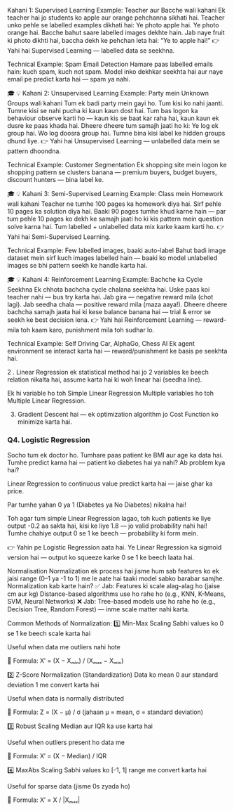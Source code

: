  Kahani 1: Supervised Learning
Example: Teacher aur Bacche wali kahani
Ek teacher hai jo students ko apple aur orange pehchanna sikhati hai. Teacher unko pehle se labelled examples dikhati hai:
Ye photo apple hai.
Ye photo orange hai.
Bacche bahut saare labelled images dekhte hain. Jab naye fruit ki photo dikhti hai, baccha dekh ke pehchan leta hai: “Ye to apple hai!”
👉 Yahi hai Supervised Learning — labelled data se seekhna.

Technical Example: Spam Email Detection
Hamare paas labelled emails hain: kuch spam, kuch not spam.
Model inko dekhkar seekhta hai aur naye email pe predict karta hai — spam ya nahi.

🎓 💡 Kahani 2: Unsupervised Learning
Example: Party mein Unknown Groups wali kahani
Tum ek badi party mein gayi ho. Tum kisi ko nahi jaanti. Tumne kisi se nahi pucha ki kaun kaun dost hai. Tum bas logon ka behaviour observe karti ho — kaun kis se baat kar raha hai, kaun kaun ek dusre ke paas khada hai.
Dheere dheere tum samajh jaati ho ki:
Ye log ek group hai.
Wo log doosra group hai.
Tumne bina kisi label ke hidden groups dhund liye.
👉 Yahi hai Unsupervised Learning — unlabelled data mein se pattern dhoondna.

Technical Example: Customer Segmentation
Ek shopping site mein logon ke shopping pattern se clusters banana — premium buyers, budget buyers, discount hunters — bina label ke.

🎓 💡 Kahani 3: Semi-Supervised Learning
Example: Class mein Homework wali kahani
Teacher ne tumhe 100 pages ka homework diya hai. Sirf pehle 10 pages ka solution diya hai. Baaki 90 pages tumhe khud karne hain — par tum pehle 10 pages ko dekh ke samajh jaati ho ki kis pattern mein question solve karna hai.
Tum labelled + unlabelled data mix karke kaam karti ho.
👉 Yahi hai Semi-Supervised Learning.

Technical Example: Few labelled images, baaki auto-label
Bahut badi image dataset mein sirf kuch images labelled hain — baaki ko model unlabelled images se bhi pattern seekh ke handle karta hai.

🎓 💡 Kahani 4: Reinforcement Learning
Example: Bachche ka Cycle Seekhna
Ek chhota bachcha cycle chalana seekhta hai. Uske paas koi teacher nahi — bus try karta hai. Jab gira — negative reward mila (chot lagi). Jab seedha chala — positive reward mila (maza aaya!).
Dheere dheere bachcha samajh jaata hai ki kese balance banana hai — trial & error se seekh ke best decision lena.
👉 Yahi hai Reinforcement Learning — reward-mila toh kaam karo, punishment mila toh sudhar lo.

Technical Example: Self Driving Car, AlphaGo, Chess AI
Ek agent environment se interact karta hai — reward/punishment ke basis pe seekhta hai.

2 . Linear Regression ek statistical method hai jo 2 variables ke beech relation nikalta hai, assume karta hai ki woh linear hai (seedha line).

Ek hi variable ho toh Simple Linear Regression
Multiple variables ho toh Multiple Linear Regression.

3. Gradient Descent hai — ek optimization algorithm jo Cost Function ko minimize karta hai.

### Q4.  Logistic Regression
Socho tum ek doctor ho. Tumhare paas patient ke BMI aur age ka data hai. Tumhe predict karna hai — patient ko diabetes hai ya nahi?
Ab problem kya hai?

Linear Regression to continuous value predict karta hai — jaise ghar ka price.

Par tumhe yahan 0 ya 1 (Diabetes ya No Diabetes) nikalna hai!

Toh agar tum simple Linear Regression lagao, toh kuch patients ke liye output -0.2 aa sakta hai, kisi ke liye 1.8 — jo valid probability nahi hai!
Tumhe chahiye output 0 se 1 ke beech — probability ki form mein.

👉 Yahin pe Logistic Regression aata hai.
Ye Linear Regression ka sigmoid version hai — output ko squeeze karke 0 se 1 ke beech laata hai.

Normalisation
Normalization ek process hai jisme hum sab features ko ek jaisi range (0–1 ya -1 to 1) me le aate hai taaki model sabko barabar samjhe.
Normalization kab karte hain?
✅ Jab: 
Features ki scale alag-alag ho (jaise cm aur kg)
Distance-based algorithms use ho rahe ho (e.g., KNN, K-Means, SVM, Neural Networks)
❌ Jab:
Tree-based models use ho rahe ho (e.g., Decision Tree, Random Forest) — inme scale matter nahi karta.

 Common Methods of Normalization:
1️⃣ Min-Max Scaling
Sabhi values ko 0 se 1 ke beech scale karta hai

Useful when data me outliers nahi hote

🧮 Formula:
X′ = (X − Xₘᵢₙ) / (Xₘₐₓ − Xₘᵢₙ)

2️⃣ Z-Score Normalization (Standardization)
Data ko mean 0 aur standard deviation 1 me convert karta hai

Useful when data is normally distributed

🧮 Formula:
Z = (X − μ) / σ
(jahaan μ = mean, σ = standard deviation)

3️⃣ Robust Scaling
Median aur IQR ka use karta hai

Useful when outliers present ho data me

🧮 Formula:
X′ = (X − Median) / IQR

4️⃣ MaxAbs Scaling
Sabhi values ko [-1, 1] range me convert karta hai

Useful for sparse data (jisme 0s zyada ho)

🧮 Formula:
X′ = X / |Xₘₐₓ|


